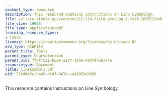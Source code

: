 ```yaml
---
content_type: resource
description: This resource contains instructions on Line Symbology.
file: /ol-ocw-studio-app/courses/12-114-field-geology-i-fall-2005/32bd648ebee5b14f0478ce82063e3869_linesymbols.pdf
file_size: 10985
file_type: application/pdf
learning_resource_types:
- Tools
license: https://creativecommons.org/licenses/by-nc-sa/4.0/
ocw_type: OCWFile
parent_title: Tools
parent_type: CourseSection
parent_uid: 7fdf7c21-b8e8-a177-1da0-484f47e67a7a
resourcetype: Document
title: linesymbols.pdf
uid: 32bd648e-bee5-b14f-0478-ce82063e3869
---
```

This resource contains instructions on Line Symbology.